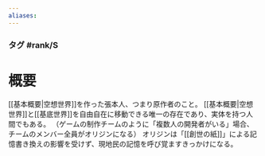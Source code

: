 ```yaml
---
aliases:
---
```

### タグ #rank/S 
# 概要
[[基本概要|空想世界]]を作った張本人、つまり原作者のこと。
[[基本概要|空想世界]]と[[基底世界]]を自由自在に移動できる唯一の存在であり、実体を持つ人間でもある。
（ゲームの制作チームのように「複数人の開発者がいる」場合、チームのメンバー全員がオリジンになる）
オリジンは「[[創世の紙]]」による記憶書き換えの影響を受けず、現地民の記憶を呼び覚ますきっかけになる。